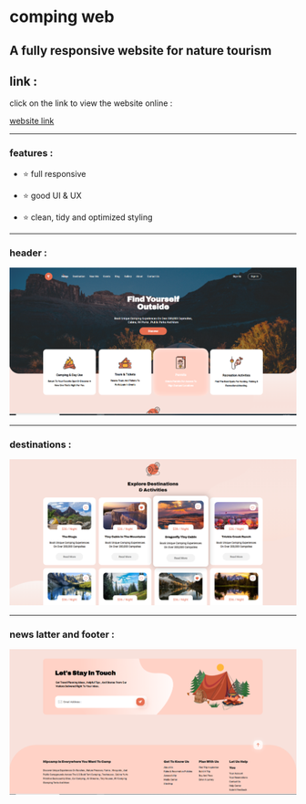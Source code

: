 # comping web

## A fully responsive website for nature tourism

## link : 

click on the link to view the website online :

[website link](https://amir-quf.github.io/comping/)

---

### features : 

- ⭐ full responsive

- ⭐ good UI & UX
  
- ⭐ clean, tidy and optimized styling

---

### header : 

<img src='./images/home-picture-screen.png' alt='header page image' />

---

### destinations : 

<img src='./images/place-picture-screen.png' alt='destinations page image' />

---

### news latter and footer :

<img src='./images/news&footer-picture-screen.png' alt='news latter and footer page image' />
